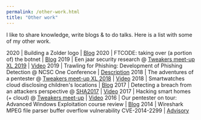 ```yaml
---
permalink: /other-work.html
title: "Other work"
---
```


I like to share knowledge, write blogs & to do talks. Here is a list with some of my other work.


2020 | Building a Zolder logo | [Blog](https://zolder.io/2020/04/22/building-a-zolder-logo/)
2020 | FTCODE: taking over (a portion of) the botnet | [Blog](https://www.kpn.com/security-blogs/FTCODE-taking-over-a-portion-of-the-botnet.htm)
2019 | Een jaar security research @ [Tweakers meet-up XL 2019](https://tweakers.net) | [Video](https://www.youtube.com/watch?v=Y0as0RreSfc)
2019 | Trawling for Phishing: Development of Phishing Detection @ NCSC One Conference | [Description](https://one-conference.nl/schedule-2019/day-2/parallel-tracks/trawling-for-phishing-the-development-of-phishing-detection)
2018 | The adventures of a pentester @ [Tweakers meet-up XL 2018](https://tweakers.net) | [Video](https://www.youtube.com/watch?v=QrcL1Pf0bKY)
2018 | Smartwatches cloud disclosing children's locations | [Blog](https://www.kpn.com/zakelijk/blog/smartwatches-disclosing-childrens-location.htm)
2017 | Detecting a breach from an attackers perspective @ [SHA2017](https://sha2017.org) | [Video](https://www.youtube.com/watch?v=NUynXxMCFKo)
2017 | Hacking smart homes (+ cloud) @ [Tweakers meet-up](https://tweakers.net) | [Video](https://www.youtube.com/watch?v=NULr8JuFw4I)
2016 | Our pentester on tour: Advanced Windows Exploitation course review | [Blog](https://web.archive.org/web/20161223215551/https://www.dearbytes.com/blog/advanced-windows-exploitation-review/)
2014 | Wireshark MPEG file parser buffer overflow vulnerability CVE-2014-2299 | [Advisory](https://www.wireshark.org/security/wnpa-sec-2014-04.html#)
